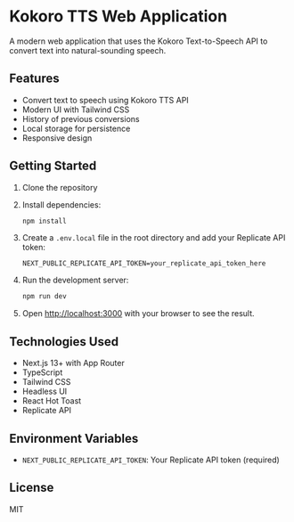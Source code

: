 # Kokoro TTS Web Application

A modern web application that uses the Kokoro Text-to-Speech API to convert text into natural-sounding speech.

## Features

- Convert text to speech using Kokoro TTS API
- Modern UI with Tailwind CSS
- History of previous conversions
- Local storage for persistence
- Responsive design

## Getting Started

1. Clone the repository
2. Install dependencies:
   ```bash
   npm install
   ```

3. Create a `.env.local` file in the root directory and add your Replicate API token:
   ```
   NEXT_PUBLIC_REPLICATE_API_TOKEN=your_replicate_api_token_here
   ```

4. Run the development server:
   ```bash
   npm run dev
   ```

5. Open [http://localhost:3000](http://localhost:3000) with your browser to see the result.

## Technologies Used

- Next.js 13+ with App Router
- TypeScript
- Tailwind CSS
- Headless UI
- React Hot Toast
- Replicate API

## Environment Variables

- `NEXT_PUBLIC_REPLICATE_API_TOKEN`: Your Replicate API token (required)

## License

MIT
